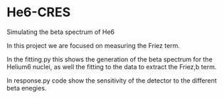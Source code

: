 # He6-CRES
Simulating the beta spectrum of He6

In this project we are focused on measuring the Friez term.


In the fitting.py this shows the generation of the beta spectrum for the Helium6 nuclei, as well the fitting to the data to extract the Friez,b term.

In response.py code show the sensitivity of the detector to the different beta enegies. 
